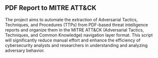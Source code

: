 ## PDF Report to MITRE ATT&CK

The project aims to automate the extraction of Adversarial Tactics, Techniques, and Procedures (TTPs) from PDF-based threat intelligence reports and organize them in the MITRE ATT&CK (Adversarial Tactics, Techniques, and Common Knowledge) navigation layer format. This script will significantly reduce manual effort and enhance the efficiency of cybersecurity analysts and researchers in understanding and analyzing adversary behavior.
